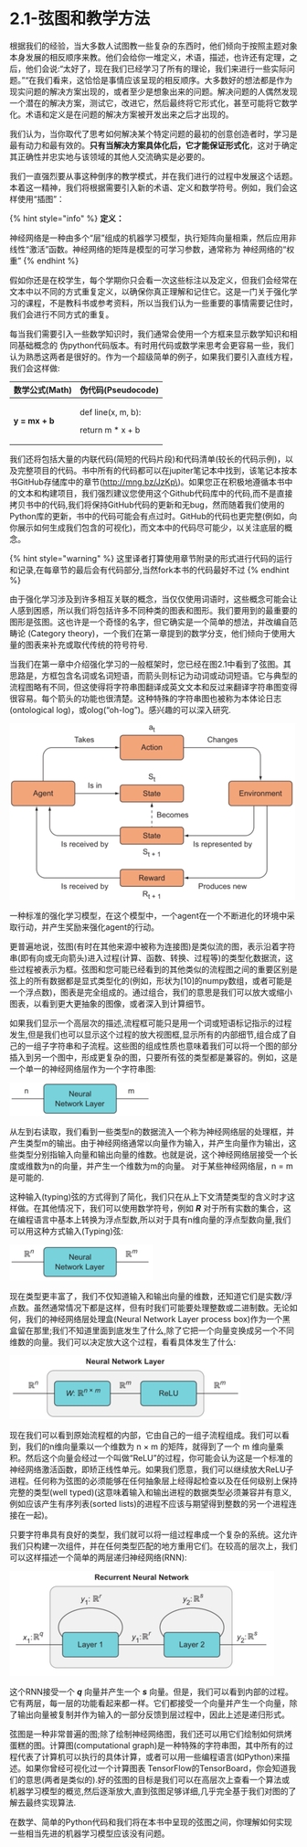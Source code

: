 # 2.1-弦图和教学方法

根据我们的经验，当大多数人试图教一些复杂的东西时，他们倾向于按照主题对象本身发展的相反顺序来教。他们会给你一堆定义，术语，描述，也许还有定理，之后，他们会说:“太好了，现在我们已经学习了所有的理论，我们来进行一些实际问题。”“在我们看来，这恰恰是事情应该呈现的相反顺序。大多数好的想法都是作为现实问题的解决方案出现的，或者至少是想象出来的问题。解决问题的人偶然发现一个潜在的解决方案，测试它，改进它，然后最终将它形式化，甚至可能将它数学化。术语和定义是在问题的解决方案被开发出来之后才出现的。

我们认为，当你取代了思考如何解决某个特定问题的最初的创意创造者时，学习是最有动力和最有效的。**只有当解决方案具体化后，它才能保证形式化**，这对于确定其正确性并忠实地与该领域的其他人交流确实是必要的。

我们一直强烈要从事这种倒序的教学模式，并在我们进行的过程中发展这个话题。本着这一精神，我们将根据需要引入新的术语、定义和数学符号。例如，我们会这样使用“插图”：

{% hint style="info" %}
**定义：**

神经网络是一种由多个“层”组成的机器学习模型，执行矩阵向量相乘，然后应用非线性“激活”函数。神经网络的矩阵是模型的可学习参数，通常称为 神经网络的“权重”
{% endhint %}

假如你还是在校学生，每个学期你只会看一次这些标注以及定义，但我们会经常在文本中以不同的方式重复定义，以确保你真正理解和记住它。这是一门关于强化学习的课程，不是教科书或参考资料，所以当我们认为一些重要的事情需要记住时，我们会进行不同方式的重复。

每当我们需要引入一些数学知识时，我们通常会使用一个方框来显示数学知识和相同基础概念的 伪python代码版本。有时用代码或数学来思考会更容易一些，我们认为熟悉这两者是很好的。作为一个超级简单的例子，如果我们要引入直线方程，我们会这样做:

<table>
  <thead>
    <tr>
      <th style="text-align:left">&#x6570;&#x5B66;&#x516C;&#x5F0F;(Math)</th>
      <th style="text-align:left">&#x4F2A;&#x4EE3;&#x7801;(Pseudocode)</th>
    </tr>
  </thead>
  <tbody>
    <tr>
      <td style="text-align:left"><b>y = mx + b</b>
      </td>
      <td style="text-align:left">
        <p>def line(x, m, b):</p>
        <p>return m * x + b</p>
      </td>
    </tr>
  </tbody>
</table>

我们还将包括大量的内联代码\(简短的代码片段\)和代码清单\(较长的代码示例\)，以及完整项目的代码。书中所有的代码都可以在jupiter笔记本中找到，该笔记本按本书GitHub存储库中的章节\(http://mng.bz/JzKp\)。如果您正在积极地遵循本书中的文本和构建项目，我们强烈建议您使用这个Github代码库中的代码,而不是直接拷贝书中的代码,我们将保持GitHub代码的更新和无bug，然而随着我们使用的Python库的更新，书中的代码可能会有点过时。GitHub的代码也更完整\(例如，向你展示如何生成我们包含的可视化\)，而文本中的代码尽可能少，以关注底层的概念。

{% hint style="warning" %}
这里译者打算使用章节附录的形式进行代码的运行和记录,在每章节的最后会有代码部分,当然fork本书的代码最好不过
{% endhint %}

由于强化学习涉及到许多相互关联的概念，当仅仅使用词语时，这些概念可能会让人感到困惑，所以我们将包括许多不同种类的图表和图形。我们要用到的最重要的图形是弦图。这也许是一个奇怪的名字，但它确实是一个简单的想法，并改编自范畴论 \(Category theory\)，一个我们在第一章提到的数学分支，他们倾向于使用大量的图表来补充或取代传统的符号符号.

当我们在第一章中介绍强化学习的一般框架时，您已经在图2.1中看到了弦图。其思路是，方框包含名词或名词短语，而箭头则标记为动词或动词短语。它与典型的流程图略有不同，但这使得将字符串图翻译成英文文本和反过来翻译字符串图变得很容易。每个箭头的功能也很清楚。这种特殊的字符串图也被称为本体论日志\(ontological log\)，或olog\(“oh-log”\)。感兴趣的可以深入研究.

![2.1](../.gitbook/assets/image%20%2847%29.png)

一种标准的强化学习模型，在这个模型中，一个agent在一个不断进化的环境中采取行动，并产生奖励来强化agent的行动。

更普遍地说，弦图\(有时在其他来源中被称为连接图\)是类似流的图，表示沿着字符串\(即有向或无向箭头\)进入过程\(计算、函数、转换、过程等\)的类型化数据流，这些过程被表示为框。弦图和您可能已经看到的其他类似的流程图之间的重要区别是弦上的所有数据都是显式类型化的\(例如，形状为\[10\]的numpy数组，或者可能是一个浮点数\)，图表是完全组成的。通过组合，我们的意思是我们可以放大或缩小图表，以看到更大更抽象的图像，或者深入到计算细节。

如果我们显示一个高层次的描述,流程框可能只是用一个词或短语标记指示的过程发生,但是我们也可以显示这个过程的放大视图框,显示所有的内部细节,组合成了自己的一组子字符串和子流程。这些图的组成性质也意味着我们可以将一个图的部分插入到另一个图中，形成更复杂的图，只要所有弦的类型都是兼容的。例如，这是一个单一的神经网络层作为一个字符串图:

![](../.gitbook/assets/image%20%2845%29.png)

从左到右读取，我们看到一些类型n的数据流入一个称为神经网络层的处理框，并产生类型m的输出。由于神经网络通常以向量作为输入，并产生向量作为输出，这些类型分别指输入向量和输出向量的维数。也就是说，这个神经网络层接受一个长度或维数为n的向量，并产生一个维数为m的向量。 对于某些神经网络层，n = m是可能的.

这种输入\(typing\)弦的方式得到了简化，我们只在从上下文清楚类型的含义时才这样做。在其他情况下，我们可以使用数学符号，例如 _**R**_ 对于所有实数的集合，这在编程语言中基本上转换为浮点型数,所以对于具有n维向量的浮点型数向量,我们可以用这种方式输入\(Typing\)弦:

![](../.gitbook/assets/image%20%2843%29.png)

现在类型更丰富了，我们不仅知道输入和输出向量的维数，还知道它们是实数/浮点数。虽然通常情况下都是这样，但有时我们可能要处理整数或二进制数。无论如何，我们的神经网络层处理盒\(Neural Network Layer process box\)作为一个黑盒留在那里;我们不知道里面到底发生了什么,除了它把一个向量变换成另一个不同维数的向量。我们可以决定放大这个过程，看看具体发生了什么:

![](../.gitbook/assets/image%20%2846%29.png)

现在我们可以看到原始流程框的内部，它由自己的一组子流程组成。我们可以看到，我们的n维向量乘以一个维数为 n × m 的矩阵，就得到了一个 m 维向量乘积。然后这个向量会经过一个叫做“ReLU”的过程，你可能会认为这是一个标准的神经网络激活函数，即矫正线性单元。如果我们愿意，我们可以继续放大ReLU子进程。任何称为弦图的必须能够在任何抽象层上经得起检查以及在任何级别上保持完整的类型\(well typed\)\(这意味着输入和输出进程的数据类型必须兼容并有意义,例如应该产生有序列表\(sorted lists\)的进程不应该与期望得到整数的另一个进程连接在一起\)。

只要字符串具有良好的类型，我们就可以将一组过程串成一个复杂的系统。这允许我们只构建一次组件，并在任何类型匹配的地方重用它们。在较高的层次上，我们可以这样描述一个简单的两层递归神经网络\(RNN\):

![](../.gitbook/assets/image%20%2844%29.png)

这个RNN接受一个 _**q**_ 向量并产生一个 _**s**_ 向量。但是，我们可以看到内部的过程。它有两层，每一层的功能看起来都一样。它们都接受一个向量并产生一个向量，除了输出向量被复制并作为输入的一部分反馈到层过程中，因此上述是递归形式。

弦图是一种非常普遍的图;除了绘制神经网络图，我们还可以用它们绘制如何烘烤蛋糕的图。计算图\(computational graph\)是一种特殊的字符串图，其中所有的过程代表了计算机可以执行的具体计算，或者可以用一些编程语言\(如Python\)来描述。如果你曾经可视化过一个计算图表 TensorFlow的TensorBoard，你会知道我们的意思\(两者是类似的\).好的弦图的目标是我们可以在高层次上查看一个算法或机器学习模型的概览,然后逐渐放大,直到弦图足够详细,几乎完全基于我们对图的了解去最终实现算法.

在数学、简单的Python代码和我们将在本书中呈现的弦图之间，你理解如何实现一些相当先进的机器学习模型应该没有问题。

